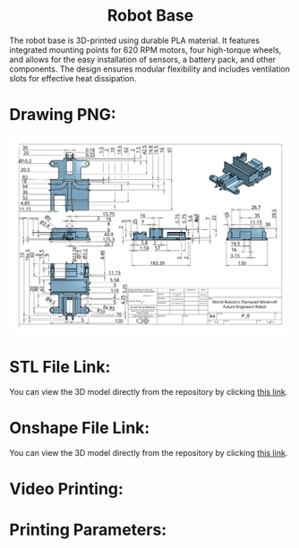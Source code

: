 <div align="center">
  <h1>Robot Base</h1>
</div>

<p>The robot base is 3D-printed using durable PLA material. It features integrated mounting points for 620 RPM motors, four high-torque wheels, and allows for the easy installation of sensors, a battery pack, and other components. The design ensures modular flexibility and includes ventilation slots for effective heat dissipation.</p>

<div align="left">
  <h1>Drawing PNG:</h1>
  <p align="center">
    <img src="https://github.com/DexterTaha/WRO-FE-2024-Mindcraft-International/blob/main/Models/%20Parts/0x00-Robot%20Base/Drawing%20Robot%20Base.png" alt="Robot Base Drawing" width="1500">
  </p>
</div>

<div align="left">
  <h1>STL File Link:</h1>
  <p>You can view the 3D model directly from the repository by clicking <a href="https://github.com/DexterTaha/WRO-FE-2024-Mindcraft-International/blob/main/Models/%20Parts/0x00-Robot%20Base/Robot%20Base%20.stl">this link</a>.</p>
</div>

<div align="left">
  <h1>Onshape File Link:</h1>
  <p>You can view the 3D model directly from the repository by clicking <a href="https://cad.onshape.com/documents/1c6f1405e84d0c390333223c/w/c90b719cdc670bdbfb16a84e/e/3d798daea79d75d88b470c18?renderMode=0&uiState=671bdafd0e6bd205bc48c042">this link</a>.</p>
</div>

<div align="left">
  <h1>Video Printing:</h1>
  <!-- Add video content or a link to the video here -->
</div>

<div align="left">
  <h1>Printing Parameters:</h1>
  <!-- Add details about the printing parameters here -->
</div>
